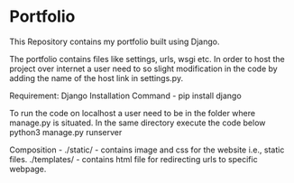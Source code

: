 # Portfolio
This Repository contains my portfolio built using Django.

The portfolio contains files like settings, urls, wsgi etc.
In order to host the project over internet a user need to so slight modification in the code by adding the name of the host link in settings.py.

Requirement: Django
Installation Command - pip install django

To run the code on localhost a user need to be in the folder where manage.py is situated. In the same directory execute the code below
python3 manage.py runserver

Composition - 
./static/ - contains image and css for the website i.e., static files.
./templates/ - contains html file for redirecting urls to specific webpage.
